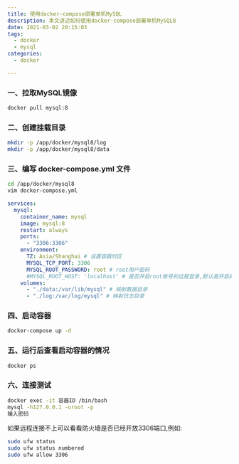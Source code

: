 ```yaml
---
title: 使用docker-compose部署单机MySQL
description: 本文讲述如何使用docker-compose部署单机MySQL8
date: 2021-03-02 20:15:03
tags: 
  - docker
  - mysql
categories:
  - docker

---
```



### 一、拉取MySQL镜像

```bash
docker pull mysql:8
```

### 二、创建挂载目录

```bash
mkdir -p /app/docker/mysql8/log
mkdir -p /app/docker/mysql8/data
```

### 三、编写 docker-compose.yml 文件
```bash
cd /app/docker/mysql8
vim docker-compose.yml
```

```yml
services:
  mysql:
    container_name: mysql
    image: mysql:8
    restart: always
    ports:
      - "3306:3306"
    environment:
      TZ: Asia/Shanghai # 设置容器时区
      MYSQL_TCP_PORT: 3306
      MYSQL_ROOT_PASSWORD: root # root用户密码
      #MYSQL_ROOT_HOST: 'localhost' # 是否开启root账号的远程登录,默认是开启的,启用:填'%'或者注释掉这行,禁用:填'localhost'
    volumes:
      - "./data:/var/lib/mysql" # 映射数据目录
      - "./log:/var/log/mysql" # 映射日志目录
```

### 四、启动容器

```bash
docker-compose up -d
```

### 五、运行后查看启动容器的情况

```bash
docker ps
```

### 六、连接测试

```bash
docker exec -it 容器ID /bin/bash
mysql -h127.0.0.1 -uroot -p
输入密码
```

如果远程连接不上可以看看防火墙是否已经开放3306端口,例如:

```bash
sudo ufw status
sudo ufw status numbered
sudo ufw allow 3306
```